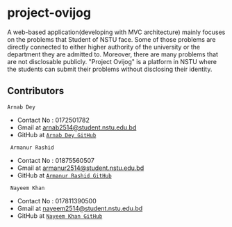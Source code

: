 # project-ovijog
A web-based application(developing with MVC architecture) mainly focuses on the problems that Student of NSTU face. Some of those problems are directly connected to either higher authority of the university or the department they are admitted to. Moreover, there are many problems that are not disclosable publicly. "Project Ovijog" is a platform in NSTU where the students can submit their problems without disclosing their identity.



## Contributors

 ```
 Arnab Dey
 ```
- Contact No : 0172501782
- Gmail at arnab2514@student.nstu.edu.bd
- GitHub at <a href="https://github.com/arnabdey24" target="_blank">`Arnab Dey GitHub`</a>

```
 Armanur Rashid
 ```
- Contact No : 01875560507
- Gmail at armanur2514@student.nstu.edu.bd 
- GitHub at <a href="https://github.com/armanurrashid" target="_blank">`Armanur Rashid GitHub`</a>

```
 Nayeem Khan
 ```
- Contact No : 017811390500
- Gmail at nayeem2514@student.nstu.edu.bd 
- GitHub at <a href="https://github.com/nayeemkhan" target="_blank">`Nayeem Khan GitHub`</a>
